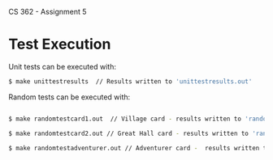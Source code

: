 CS 362 - Assignment 5

Test Execution
==

Unit tests can be executed with:

```bash
$ make unittestresults  // Results written to 'unittestresults.out'
```

Random tests can be executed with:

```bash

$ make randomtestcard1.out  // Village card - results written to 'randomtestcard1.out'

$ make randomtestcard2.out // Great Hall card - results written to 'randomtestcard2.out'

$ make randomtestadventurer.out // Adventurer card -  results written to 'randomtestadventurer.out'
```
